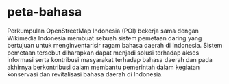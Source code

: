 # peta-bahasa
Perkumpulan OpenStreetMap Indonesia (POI) bekerja sama dengan Wikimedia Indonesia membuat sebuah sistem pemetaan daring yang bertujuan untuk menginventarisir ragam bahasa daerah di Indonesia. Sistem pemetaan tersebut diharapkan dapat menjadi solusi terhadap akses informasi serta kontribusi masyarakat terhadap bahasa daerah dan pada akhirnya berkontribusi dalam membantu pemerintah dalam kegiatan konservasi dan revitalisasi bahasa daerah di Indonesia.
